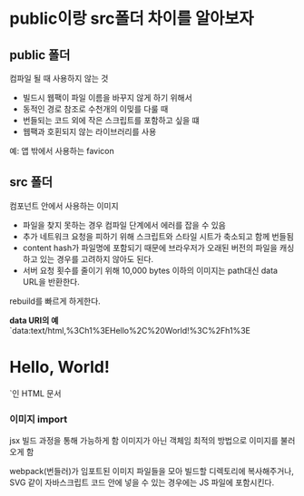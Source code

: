 # public이랑 src폴더 차이를 알아보자

## public 폴더
컴파일 될 때 사용하지 않는 것
- 빌드시 웹팩이 파일 이름을 바꾸지 않게 하기 위해서
- 동적인 경로 참조로 수천개의 이밎를 다룰 때
- 번들되는 코드 외에 작은 스크립트를 포함하고 싶을 떄
- 웹팩과 호횐되지 않는 라이브러리를 사용

예: 앱 밖에서 사용하는 favicon

## src 폴더
컴포넌트 안에서 사용하는 이미지

- 파일을 찾지 못하는 경우 컴파일 단계에서 에러를 잡을 수 있음
- 추가 네트워크 요청을 피하기 위해 스크립트와 스타일 시트가 축소되고 함께 번들됨
- content hash가 파일명에 포함되기 때문에 브라우저가 오래된 버전의 파일을 캐싱하고 있는 경우를 고려하지 않아도 된다.
- 서버 요청 횟수를 줄이기 위해 10,000 bytes 이하의 이미지는 path대신 data URL을 반환한다.

rebuild를 빠르게 하게한다.

**data URI의 예**
`data:text/html,%3Ch1%3EHello%2C%20World!%3C%2Fh1%3E
<h1>Hello, World!</h1>`인 HTML 문서

### 이미지 import
jsx 빌드 과정을 통해 가능하게 함
이미지가 아닌 객체임
최적의 방법으로 이미지를 불러오게 함

webpack(번들러)가 임포트된 이미지 파일들을 모아 빌드할 디렉토리에 복사해주거나, SVG 같이 자바스크립트 코드 안에 넣을 수 있는 경우에는 JS 파일에 포함시킨다.
